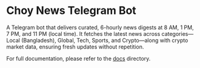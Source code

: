 # Choy News Telegram Bot

A Telegram bot that delivers curated, 6-hourly news digests at 8 AM, 1 PM, 7 PM, and 11 PM (local time). It fetches the latest news across categories—Local (Bangladesh), Global, Tech, Sports, and Crypto—along with crypto market data, ensuring fresh updates without repetition.

For full documentation, please refer to the [docs](/docs) directory.
